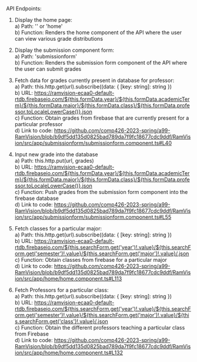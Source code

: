 API Endpoints:

1) Display the home page:  
   a) Path: '' or 'home'  
   b) Function: Renders the home component of the API where the user can view various grade distributions
2) Display the submission component form:  
   a) Path: 'submissionform'  
   b) Function: Renders the submission form component of the API where the user can submit grades  
3) Fetch data for grades currently present in database for professor:  
   a) Path: this.http.get<any>(url).subscribe((data: { [key: string]: string })  
   b) URL: https://ramvision-ecaa0-default-rtdb.firebaseio.com/${this.formData.year}/${this.formData.academicTerm}/${this.formData.major}/${this.formData.class}/${this.formData.professor.toLocaleLowerCase()}.json  
   c) Function: Obtain grades from firebase that are currently present for a particular professor  
   d) Link to code: https://github.com/comp426-2023-spring/a99-RamVision/blob/b9df5dd135d0825bad789da7f9fc18677cdc9ddf/RamVision/src/app/submissionform/submissionform.component.ts#L40  
4) Input new grade into the database  
   a) Path: this.http.put(url, grades)  
   b) URL: https://ramvision-ecaa0-default-rtdb.firebaseio.com/${this.formData.year}/${this.formData.academicTerm}/${this.formData.major}/${this.formData.class}/${this.formData.professor.toLocaleLowerCase()}.json  
   c) Function: Push grades from the submission form component into the firebase database  
   d) Link to code: https://github.com/comp426-2023-spring/a99-RamVision/blob/b9df5dd135d0825bad789da7f9fc18677cdc9ddf/RamVision/src/app/submissionform/submissionform.component.ts#L55  
  
5) Fetch classes for a particular major:  
   a) Path: this.http.get<any>(url).subscribe((data: { [key: string]: string })  
   b) URL: https://ramvision-ecaa0-default-rtdb.firebaseio.com/${this.searchForm.get('year')!.value}/${this.searchForm.get('semester')!.value}/${this.searchForm.get('major')!.value}/.json  
   c) Function: Obtain classes from firebase for a particular major  
   d) Link to code: https://github.com/comp426-2023-spring/a99-RamVision/blob/b9df5dd135d0825bad789da7f9fc18677cdc9ddf/RamVision/src/app/home/home.component.ts#L113  
  
6) Fetch Professors for a particular class:  
   a) Path: this.http.get<any>(url).subscribe((data: { [key: string]: string })  
   b) URL: https://ramvision-ecaa0-default-rtdb.firebaseio.com/${this.searchForm.get('year')!.value}/${this.searchForm.get('semester')!.value}/${this.searchForm.get('major')!.value}/${this.searchForm.get('class')!.value}/.json  
   c) Function: Obtain the different professors teaching a particular class from Firebase  
   d) Link to code: https://github.com/comp426-2023-spring/a99-RamVision/blob/b9df5dd135d0825bad789da7f9fc18677cdc9ddf/RamVision/src/app/home/home.component.ts#L132
